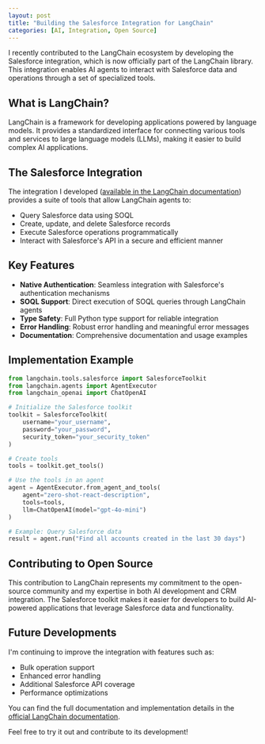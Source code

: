 ```yaml
---
layout: post
title: "Building the Salesforce Integration for LangChain"
categories: [AI, Integration, Open Source]
---
```


I recently contributed to the LangChain ecosystem by developing the Salesforce integration, which is now officially part of the LangChain library. This integration enables AI agents to interact with Salesforce data and operations through a set of specialized tools.

## What is LangChain?

LangChain is a framework for developing applications powered by language models. It provides a standardized interface for connecting various tools and services to large language models (LLMs), making it easier to build complex AI applications.

## The Salesforce Integration

The integration I developed ([available in the LangChain documentation](https://python.langchain.com/docs/integrations/tools/salesforce/)) provides a suite of tools that allow LangChain agents to:

- Query Salesforce data using SOQL
- Create, update, and delete Salesforce records
- Execute Salesforce operations programmatically
- Interact with Salesforce's API in a secure and efficient manner

## Key Features

- **Native Authentication**: Seamless integration with Salesforce's authentication mechanisms
- **SOQL Support**: Direct execution of SOQL queries through LangChain agents
- **Type Safety**: Full Python type support for reliable integration
- **Error Handling**: Robust error handling and meaningful error messages
- **Documentation**: Comprehensive documentation and usage examples

## Implementation Example

```python
from langchain.tools.salesforce import SalesforceToolkit
from langchain.agents import AgentExecutor
from langchain_openai import ChatOpenAI

# Initialize the Salesforce toolkit
toolkit = SalesforceToolkit(
    username="your_username",
    password="your_password",
    security_token="your_security_token"
)

# Create tools
tools = toolkit.get_tools()

# Use the tools in an agent
agent = AgentExecutor.from_agent_and_tools(
    agent="zero-shot-react-description",
    tools=tools,
    llm=ChatOpenAI(model="gpt-4o-mini")
)

# Example: Query Salesforce data
result = agent.run("Find all accounts created in the last 30 days")
```

## Contributing to Open Source

This contribution to LangChain represents my commitment to the open-source community and my expertise in both AI development and CRM integration. The Salesforce toolkit makes it easier for developers to build AI-powered applications that leverage Salesforce data and functionality.

## Future Developments

I'm continuing to improve the integration with features such as:
- Bulk operation support
- Enhanced error handling
- Additional Salesforce API coverage
- Performance optimizations

You can find the full documentation and implementation details in the [official LangChain documentation](https://python.langchain.com/docs/integrations/tools/salesforce/).

Feel free to try it out and contribute to its development!
